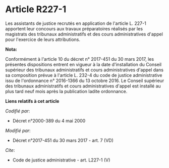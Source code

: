 # Article R227-1

Les assistants de justice recrutés en application de l'article L. 227-1 apportent leur concours aux travaux préparatoires
réalisés par les magistrats des tribunaux administratifs et des cours administratives d'appel pour l'exercice de leurs
attributions.

**Nota:**

Conformément à l'article 10 du décret n° 2017-451 du 30 mars 2017, les présentes dispositions entrent en vigueur à la date
d'installation du Conseil supérieur des tribunaux administratifs et cours administratives d'appel dans sa composition prévue
à l'article L. 232-4 du code de justice administrative issu de l'ordonnance n° 2016-1366 du 13 octobre 2016. Le Conseil
supérieur des tribunaux administratifs et cours administratives d'appel est installé au plus tard neuf mois après la
publication ladite ordonnance.

**Liens relatifs à cet article**

_Codifié par_:

  - Décret n°2000-389 du 4 mai 2000

_Modifié par_:

  - Décret n°2017-451 du 30 mars 2017 - art. 7 (VD)

_Cite_:

  - Code de justice administrative - art. L227-1 (V)
